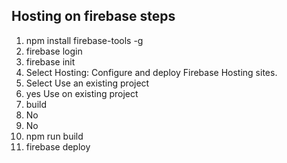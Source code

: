## Hosting on firebase steps
1. npm install firebase-tools -g
2. firebase login
3. firebase init
4. Select Hosting: Configure and deploy Firebase Hosting sites.
5. Select Use an existing project
6. yes Use on existing project
7. build 
8. No
9. No
10. npm run build
11. firebase deploy